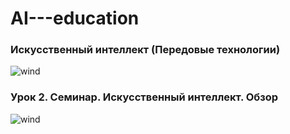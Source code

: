 # AI---education

### Искусственный интеллект (Передовые технологии)

<image src="img/аи.jpg" alt="wind">

### Урок 2. Семинар. Искусственный интеллект. Обзор

<image src="img/обучение.jpg" alt="wind">